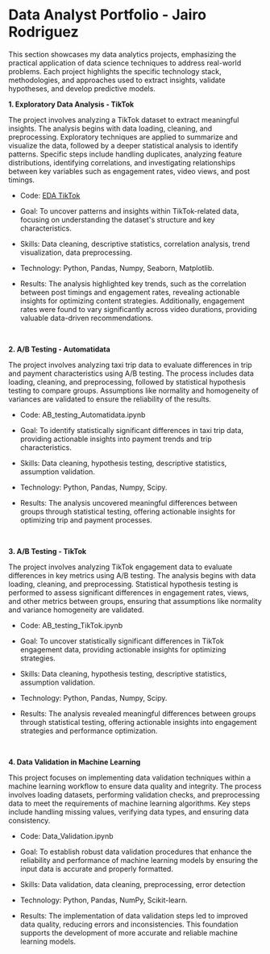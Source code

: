 # Data Analyst Portfolio - Jairo Rodriguez
This section showcases my data analytics projects, emphasizing the practical application of data science techniques to address real-world problems. Each project highlights the specific technology stack, methodologies, and approaches used to extract insights, validate hypotheses, and develop predictive models.

**1. Exploratory Data Analysis - TikTok**

The project involves analyzing a TikTok dataset to extract meaningful insights. The analysis begins with data loading, cleaning, and preprocessing. Exploratory techniques are applied to summarize and visualize the data, followed by a deeper statistical analysis to identify patterns. Specific steps include handling duplicates, analyzing feature distributions, identifying correlations, and investigating relationships between key variables such as engagement rates, video views, and post timings.

- Code: [EDA TikTok](https://github.com/JairoRodriguezB/Data_Analytics/blob/main/1.%20EDA/EDA_TikTok.ipynb)

- Goal: To uncover patterns and insights within TikTok-related data, focusing on understanding the dataset's structure and key characteristics.

- Skills: Data cleaning, descriptive statistics, correlation analysis, trend visualization, data preprocessing.

- Technology: Python, Pandas, Numpy, Seaborn, Matplotlib.

- Results: The analysis highlighted key trends, such as the correlation between post timings and engagement rates, revealing actionable insights for optimizing content strategies. Additionally, engagement rates were found to vary significantly across video durations, providing valuable data-driven recommendations.

<br>

**2. A/B Testing - Automatidata**

The project involves analyzing taxi trip data to evaluate differences in trip and payment characteristics using A/B testing. The process includes data loading, cleaning, and preprocessing, followed by statistical hypothesis testing to compare groups. Assumptions like normality and homogeneity of variances are validated to ensure the reliability of the results.

- Code: AB_testing_Automatidata.ipynb

- Goal: To identify statistically significant differences in taxi trip data, providing actionable insights into payment trends and trip characteristics.

- Skills: Data cleaning, hypothesis testing, descriptive statistics, assumption validation.

- Technology: Python, Pandas, Numpy, Scipy.

- Results: The analysis uncovered meaningful differences between groups through statistical testing, offering actionable insights for optimizing trip and payment processes.

<br>

**3. A/B Testing - TikTok**

The project involves analyzing TikTok engagement data to evaluate differences in key metrics using A/B testing. The analysis begins with data loading, cleaning, and preprocessing. Statistical hypothesis testing is performed to assess significant differences in engagement rates, views, and other metrics between groups, ensuring that assumptions like normality and variance homogeneity are validated.

- Code: AB_testing_TikTok.ipynb

- Goal: To uncover statistically significant differences in TikTok engagement data, providing actionable insights for optimizing strategies.

- Skills: Data cleaning, hypothesis testing, descriptive statistics, assumption validation.

- Technology: Python, Pandas, Numpy, Scipy.

- Results: The analysis revealed meaningful differences between groups through statistical testing, offering actionable insights into engagement strategies and performance optimization.

<br>

**4. Data Validation in Machine Learning**

This project focuses on implementing data validation techniques within a machine learning workflow to ensure data quality and integrity. The process involves loading datasets, performing validation checks, and preprocessing data to meet the requirements of machine learning algorithms. Key steps include handling missing values, verifying data types, and ensuring data consistency.

- Code: Data_Validation.ipynb

- Goal: To establish robust data validation procedures that enhance the reliability and performance of machine learning models by ensuring the input data is accurate and properly formatted.

- Skills: Data validation, data cleaning, preprocessing, error detection

- Technology: Python, Pandas, NumPy, Scikit-learn.

- Results: The implementation of data validation steps led to improved data quality, reducing errors and inconsistencies. This foundation supports the development of more accurate and reliable machine learning models.
